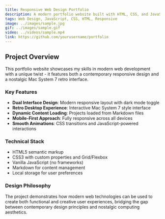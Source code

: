 ```yaml
---
title: Responsive Web Design Portfolio
description: A modern portfolio website built with HTML, CSS, and JavaScript featuring both contemporary and retro interfaces.
tags: Web Design, JavaScript, CSS, HTML, Responsive
image: ../images/sample.jpg
gif: ../images/sample.gif
video: ../videos/sample.mp4
link: https://github.com/yourusername/portfolio
---
```


## Project Overview

This portfolio website showcases my skills in modern web development with a unique twist - it features both a contemporary responsive design and a nostalgic Mac System 7 retro interface.

### Key Features

- **Dual Interface Design**: Modern responsive layout with dark mode toggle
- **Retro Desktop Experience**: Interactive Mac System 7 style interface
- **Dynamic Content Loading**: Projects loaded from Markdown files
- **Mobile-First Approach**: Fully responsive across all devices
- **Smooth Animations**: CSS transitions and JavaScript-powered interactions

### Technical Stack

- HTML5 semantic markup
- CSS3 with custom properties and Grid/Flexbox
- Vanilla JavaScript (no frameworks)
- Markdown for content management
- Local storage for user preferences

### Design Philosophy

The project demonstrates how modern web technologies can be used to create both functional and creative user experiences, bridging the gap between contemporary design principles and nostalgic computing aesthetics. 